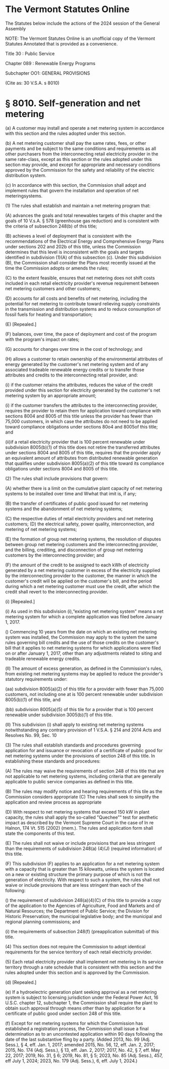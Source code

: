 # The Vermont Statutes Online  

The Statutes below include the actions of the 2024 session of the General Assembly  

NOTE: The Vermont Statutes Online is an unofficial copy of the Vermont Statutes Annotated that is provided as a convenience.  

Title 30 : Public Service  

Chapter 089 : Renewable Energy Programs  

Subchapter OO1: GENERAL PROVISIONS  

(Cite as: 30 V.S.A. s 8010)  

# § 8010. Self-generation and net metering  

(a) A customer may install and operate a net metering system in accordance with this section and the rules adopted under this section.  

(b) A net metering customer shall pay the same rates, fees, or other payments and be subject to the same conditions and requirements as all other purchasers from the interconnecting retail electricity provider in the same rate-class, except as this section or the rules adopted under this section may provide, and except for appropriate and necessary conditions approved by the Commission for the safety and reliability of the electric distribution system.  

(c) In accordance with this section, the Commission shall adopt and implement rules that govern the installation and operation of net meteringsystems.  

(1) The rules shall establish and maintain a net metering program that:  

(A) advances the goals and total renewables targets of this chapter and the goals of 10 V.s.A. § 578 (greenhouse gas reduction) and is consistent with the criteria of subsection 248(b) of this title;  

(B) achieves a level of deployment that is consistent with the recommendations of the Electrical Energy and Comprehensive Energy Plans under sections 202 and 202b of this title, unless the Commission determines that this level is inconsistent with the goals and targets identified in subdivision (1)(A) of this subsection (c). Under this subdivision (B), the Commission shall consider the Plans most recently issued at the time the Commission adopts or amends the rules;  

(C) to the extent feasible, ensures that net metering does not shift costs included in each retail electricity provider's revenue requirement between net metering customers and other customers;  

(D) accounts for all costs and benefits of net metering, including the potential for net metering to contribute toward relieving supply constraints in the transmission and distribution systems and to reduce consumption of fossil fuels for heating and transportation;  

(E) [Repealed.]  

(F) balances, over time, the pace of deployment and cost of the program with the program's impact on rates;  

(G) accounts for changes over time in the cost of technology; and  

$(\mathsf{H})$ allows a customer to retain ownership of the environmental attributes of energy generated by the customer's net metering system and of any associated tradeable renewable energy credits or to transfer those attributes and credits to the interconnecting retail provider, and:  

(i) if the customer retains the attributes, reduces the value of the credit provided under this section for electricity generated by the customer's net metering system by an appropriate amount;  

(i) if the customer transfers the attributes to the interconnecting provider, requires the provider to retain them for application toward compliance with sections 8004 and 8005 of this title unless the provider has fewer than 75,000 customers, in which case the attributes do not need to be applied toward compliance obligations under sections 80o4 and 8005of this title; and  

(ii)if a retail electricity provider that is 100 percent renewable under subdivision 8005(b)(1) of this title does not retire the transferred attributes under sections 8004 and 8005 of this title, requires that the provider apply an equivalent amount of attributes from distributed renewable generation that qualifies under subdivision 8005(a)(2) of this title toward its compliance obligations under sections 8004 and 8005 of this title.  

(2) The rules shall include provisions that govern:  

(A) whether there is a limit on the cumulative plant capacity of net metering systems to be installed over time and Wwhat that imit is, if any;  

(B) the transfer of certificates of public good issued for net metering systems and the abandonment of net metering systems;  

(C) the respective duties of retail electricity providers and net metering customers; (D) the electrical safety, power quality, interconnection, and metering of net metering systems;  

(E) the formation of group net metering systems, the resolution of disputes between group net metering customers and the interconnecting provider, and the billing, crediting, and disconnection of group net metering customers by the interconnecting provider; and  

(F) the amount of the credit to be assigned to each kWh of electricity generated by a net metering customer in excess of the electricity supplied by the interconnecting provider to the customer, the manner in which the customer's credit will be applied on the customer's bill, and the period during which a net metering customer must use the credit, after which the credit shall revert to the interconnecting provider.  

(i) [Repealed.]  

(i) As used in this subdivision (i),“existing net metering system" means a net metering system for which a complete application was filed before January 1, 2017.  

() Commencing 10 years from the date on which an existing net metering system was installed, the Commission may apply to the system the same rules governing bill credits and the use of those credits on the customer's bill that it applies to net metering systems for which applications were filed on or after January 1, 2017, other than any adjustments related to siting and tradeable renewable energy credits.  

(ll) The amount of excess generation, as defined in the Commission's rules, from existing net metering systems may be applied to reduce the provider's statutory requirements under:  

(aa) subdivision 8005(a)(2) of this title for a provider with fewer than 75,000 customers, not including one at is 100 percent renewable under subdivision 8005(b)(1) of this title, and  

(bb) subdivision 8005(a)(5) of this tile for a provider that is 100 percent renewable under subdivision 3005(b)(1) of this title.  

(lI) This subdivision (i) shall apply to existing net metering systems notwithstanding any contrary provision of 1 V.S.A. § 214 and 2014 Acts and Resolves No. 99, Sec. 10  

(3) The rules shall establish standards and procedures governing application for and issuance or revocation of a certificate of public good for net metering systems under the provisions of section 248 of this title. In establishing these standards and procedures:  

(A) The rules may waive the requirements of section 248 of this title that are not applicable to net metering systems, including criteria that are generally applicable to public service companies as defined in this title.  

(B) The rules may modify notice and hearing requirements of this tile as the Commission considers appropriate (C) The rules shall seek to simplify the application and review process as appropriate  

(D) With respect to net metering systems that exceed 150 kW in plant capacity, the rules shall apply the so-called "Quechee”" test for aesthetic impact as described by the Vermont Supreme Court in the case of In re Halnon, 174 Vt. 515 (2002) (mem.). The rules and application form shall state the components of this test.  

(E) The rules shall not waive or include provisions that are less stringent than the requirements of subdivision 248(a) (4)(J) (required information) of this title.  

(F) This subdivision (F) applies to an application for a net metering system with a capacity that is greater than 15 kilowatts, unless the system is located on a new or existing structure the primary purpose of which is not the generation of electricity. With respect to such a system, the rules shall not waive or include provisions that are less stringent than each of the following:  

() the requirement of subdivision 248(a)(4)(C) of this title to provide a copy of the application to the Agencies of Agriculture, Food and Markets and of Natural Resources; the Department of Public Service; the Division for Historic Preservation; the municipal legislative body; and the municipal and regional planning commissions; and  

(i) the requirements of subsection 248(f) (preapplication submittal) of this title.  

(4) This section does not require the Commission to adopt identical requirements for the service territory of each retail electricity provider.  

(5) Each retail electricity provider shall implement net metering in its service territory through a rate schedule that is consistent with this section and the rules adopted under this section and is approved by the Commission.  

(d) [Repealed.]  

(e) If a hydroelectric generation plant seeking approval as a net metering system is subject to licensing jurisdiction under the Federal Power Act, 16 U.S.C. chapter 12, subchapter 1, the Commission shall require the plant to obtain such approval through means other than by application for a certificate of public good under section 248 of this title.  

(f) Except for net metering systems for which the Commission has established a registration process, the Commission shall issue a final determination as to an uncontested application within 90 days following the date of the last substantive fling by a party. (Added 2013, No. 99 (Adj. Sess.), § 4, eff. Jan. 1, 2017; amended 2015, No. 56,  12, eff. Jan. 2, 2017; 2015, No. 174 (Adj. Sess.), § 13, eff. Jan. 2, 2017; 2017, No. 42, § 7, eff. May 22, 2017; 2019, No. 31, § 6; 2019, No. 81, § 5; 2023, No. 85 (Adj. Sess.),  457, eff July 1, 2024; 2023, No. 179 (Adj. Sess.),  6, eff. July 1, 2024.)  